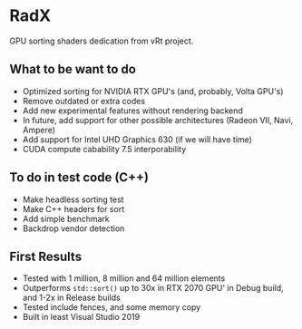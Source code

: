 # RadX

GPU sorting shaders dedication from vRt project.

## What to be want to do

- Optimized sorting for NVIDIA RTX GPU's (and, probably, Volta GPU's)
- Remove outdated or extra codes
- Add new experimental features without rendering backend
- In future, add support for other possible architectures (Radeon VII, Navi, Ampere)
- Add support for Intel UHD Graphics 630 (if we will have time)
- CUDA compute cabability 7.5 interporability

## To do in test code (C++)

- Make headless sorting test
- Make C++ headers for sort
- Add simple benchmark
- Backdrop vendor detection

## First Results 

- Tested with 1 million, 8 million and 64 million elements
- Outperforms `std::sort()` up to 30x in RTX 2070 GPU' in Debug build, and 1-2x in Release builds
- Tested include fences, and some memory copy
- Built in least Visual Studio 2019
